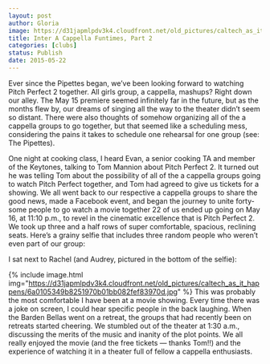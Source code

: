 ```yaml
---
layout: post
author: Gloria
image: https://d31japmlpdv3k4.cloudfront.net/old_pictures/caltech_as_it_happens/6a0105349b8251970b01b8d11587fc970c.jpg
title: Inter A Cappella Funtimes, Part 2
categories: [clubs]
status: Publish
date: 2015-05-22
---
```


Ever since the Pipettes began, we’ve been looking forward to watching Pitch Perfect 2 together. All girls group, a cappella, mashups? Right down our alley. The May 15 premiere seemed infinitely far in the future, but as the months flew by, our dreams of singing all the way to the theater didn’t seem so distant. There were also thoughts of somehow organizing all of the a cappella groups to go together, but that seemed like a scheduling mess, considering the pains it takes to schedule one rehearsal for one group (see: The Pipettes).

One night at cooking class, I heard Evan, a senior cooking TA and member of the Keytones, talking to Tom Mannion about Pitch Perfect 2. It turned out he was telling Tom about the possibility of all of the a cappella groups going to watch Pitch Perfect together, and Tom had agreed to give us tickets for a showing. We all went back to our respective a cappella groups to share the good news, made a Facebook event, and began the journey to unite forty-some people to go watch a movie together
22 of us ended up going on May 16, at 11:10 p.m., to revel in the cinematic excellence that is Pitch Perfect 2. We took up three and a half rows of super comfortable, spacious, reclining seats. Here’s a grainy selfie that includes three random people who weren’t even part of our group:

I sat next to Rachel (and Audrey, pictured in the bottom of the selfie):


{% include image.html img="https://d31japmlpdv3k4.cloudfront.net/old_pictures/caltech_as_it_happens/6a0105349b8251970b01bb082fef83970d.jpg" %}
This was probably the most comfortable I have been at a movie showing. Every time there was a joke on screen, I could hear specific people in the back laughing. When the Barden Bellas went on a retreat, the groups that had recently been on retreats started cheering. We stumbled out of the theater at 1:30 a.m., discussing the merits of the music and inanity of the plot points. We all really enjoyed the movie (and the free tickets — thanks Tom!!) and the experience of watching it in a theater full of fellow a cappella enthusiasts. 
